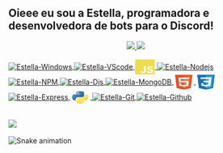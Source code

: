 ## Oieee eu sou a Estella, programadora e desenvolvedora de bots para o Discord!
<div align="center">
  <a href="https://github.com/CruellaXyZ">
  <img height="180em" src="https://github-readme-stats.vercel.app/api?username=CruellaXyZ&show_icons=true&theme=dracula&include_all_commits=true&count_private=true"/>
  <img height="180em" src="https://github-readme-stats.vercel.app/api/top-langs/?username=CruellaXyZ&layout=compact&langs_count=7&theme=dracula"/>
</div>
<div style="display: inline_block"><br>
  <img align="center" alt="Estella-Windows" height="30" width="40" src="https://cdn.jsdelivr.net/gh/devicons/devicon/icons/windows8/windows8-original.svg" />
  <img align="center" alt="Estella-VScode" height="30" width="40" src="https://cdn.jsdelivr.net/gh/devicons/devicon/icons/vscode/vscode-original.svg" />
  <img align="center" alt="Estella-Js" height="30" width="40" src="https://raw.githubusercontent.com/devicons/devicon/master/icons/javascript/javascript-plain.svg">
  <img align="center" alt="Estella-Nodejs" height="30" width="40" src="https://cdn.jsdelivr.net/gh/devicons/devicon/icons/nodejs/nodejs-original.svg" />
  <img align="center" alt="Estella-NPM" height="30" width="40" src="https://cdn.jsdelivr.net/gh/devicons/devicon/icons/npm/npm-original-wordmark.svg" />
  <img align="center" alt="Estella-Djs" height="30" width="40" src="https://cdn.jsdelivr.net/gh/devicons/devicon/icons/discordjs/discordjs-original.svg" />
  <img align="center" alt="Estella-MongoDB" height="30" width="40" src="https://cdn.jsdelivr.net/gh/devicons/devicon/icons/mongodb/mongodb-original.svg" />
  <img align="center" alt="Estella-HTML" height="30" width="40" src="https://raw.githubusercontent.com/devicons/devicon/master/icons/html5/html5-original.svg">
  <img align="center" alt="Estella-CSS" height="30" width="40" src="https://raw.githubusercontent.com/devicons/devicon/master/icons/css3/css3-original.svg">
  <img align="center" alt="Estella-Express" height="30" width="40" src="https://cdn.jsdelivr.net/gh/devicons/devicon/icons/express/express-original.svg" />
  <img align="center" alt="Estella-Python" height="30" width="40" src="https://raw.githubusercontent.com/devicons/devicon/master/icons/python/python-original.svg">
  <img align="center" alt="Estella-Git" height="30" width="40" src="https://cdn.jsdelivr.net/gh/devicons/devicon/icons/git/git-original.svg" />
  <img align="center" alt="Estella-Github" height="30" width="40" src="https://cdn.jsdelivr.net/gh/devicons/devicon/icons/github/github-original.svg" />
</div>
  
  ##
 
<div> 
 <a href="https://dsc.gg/nightdev" target="_blank"><img src="https://img.shields.io/badge/Discord-7289DA?style=for-the-badge&logo=discord&logoColor=white" target="_blank"></a> 
 
  ![Snake animation](https://github.com/CruellaXyZ/CruellaXyZ/blob/output/github-contribution-grid-snake.svg)
 
</div>
